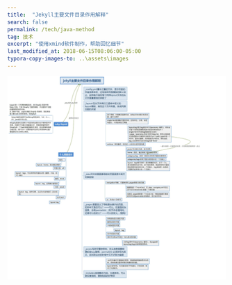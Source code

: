 ```yaml
---
title:  "Jekyll主要文件目录作用解释"
search: false
permalink: /tech/java-method
tag: 技术
excerpt: "使用xmind软件制作，帮助回忆细节"
last_modified_at: 2018-06-15T08:06:00-05:00
typora-copy-images-to: ..\assets\images
---
```


![jekyll主要文件目录作用解释](../assets/images/jekyll主要文件目录作用解释.jpg)